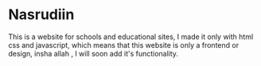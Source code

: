 # Nasrudiin
This is a website for schools and educational sites, 
I made it only with html css and javascript, 
which means that this website is only a frontend or design,
insha allah , I will soon add it's functionality.

